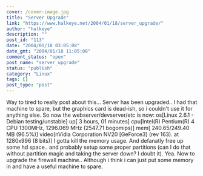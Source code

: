 ```yaml
---
cover: /cover-image.jpg
title: "Server Upgrade"
link: "https://www.halkeye.net/2004/01/18/server_upgrade/"
author: "halkeye"
description: ""
post_id: "113"
date: "2004/01/18 03:05:08"
date_gmt: "2004/01/18 11:05:08"
comment_status: "open"
post_name: "server_upgrade"
status: "publish"
category: "Linux"
tags: []
post_type: "post"
---
```


Way to tired to really post about this... Server has been upgraded.. I had that machine to spare, but the graphics card is dead-ish, so i couldn't use it for anything else. So now the webserver/devserver/etc is now: os[Linux 2.6.1 - Debian testing/unstable] up[ 3 hours, 01 minutes] cpu[Intel(R) Pentium(R) 4 CPU 1300MHz, 1296.069 MHz (2547.71 bogomips)] mem[ 240.65/249.40 MB (96.5%)] video[nVidia Corporation NV20 [GeForce3] (rev 163). at 1280x996 (8 bits)] I gotta kill the memory usage. And defanatly free up some hd space.. and probably setup some proper partitions (can I do that without partition magic and taking the server down? I doubt it). Yea. Now to upgrade the firewall machine.. Although i think i can just put some memory in and have a useful machine to spare.